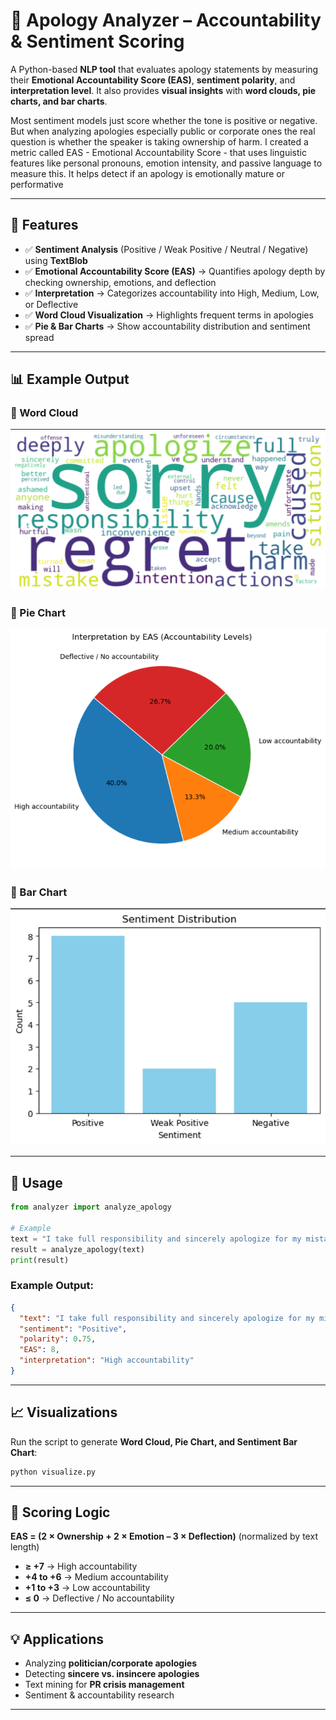 # 🤖 Apology Analyzer – Accountability & Sentiment Scoring

A Python-based **NLP tool** that evaluates apology statements by measuring their **Emotional Accountability Score (EAS)**, **sentiment polarity**, and **interpretation level**. It also provides **visual insights** with **word clouds, pie charts, and bar charts**.

Most sentiment models just score whether the tone is positive or negative. But when analyzing apologies especially public or corporate ones the real question is whether the speaker is taking ownership of harm. I created a metric called EAS - Emotional Accountability Score - that uses linguistic features like personal pronouns, emotion intensity, and passive language to measure this.
It helps detect if an apology is emotionally mature or performative

---

## 🚀 Features

* ✅ **Sentiment Analysis** (Positive / Weak Positive / Neutral / Negative) using **TextBlob**
* ✅ **Emotional Accountability Score (EAS)** → Quantifies apology depth by checking ownership, emotions, and deflection
* ✅ **Interpretation** → Categorizes accountability into High, Medium, Low, or Deflective
* ✅ **Word Cloud Visualization** → Highlights frequent terms in apologies
* ✅ **Pie & Bar Charts** → Show accountability distribution and sentiment spread

---

## 📊 Example Output

### 🔹 Word Cloud

![Word Cloud](https://github.com/Ayushitiwari01/Apology-Analyzer-Emotional-Accountability-Sentiment-Scoring/blob/8381435efb81965b23b9d6090f2b68e2e47d8049/images/Screenshot%202025-08-29%20114643.png)

### 🔹 Pie Chart

![Pie Chart](https://github.com/Ayushitiwari01/Apology-Analyzer-Emotional-Accountability-Sentiment-Scoring/blob/8381435efb81965b23b9d6090f2b68e2e47d8049/images/Screenshot%202025-08-29%20114750.png)

### 🔹 Bar Chart

![Bar Chart](https://github.com/Ayushitiwari01/Apology-Analyzer-Emotional-Accountability-Sentiment-Scoring/blob/8381435efb81965b23b9d6090f2b68e2e47d8049/images/Screenshot%202025-08-29%20114808.png)

---

## 📌 Usage

```python
from analyzer import analyze_apology

# Example
text = "I take full responsibility and sincerely apologize for my mistake."
result = analyze_apology(text)
print(result)
```

### Example Output:

```json
{
  "text": "I take full responsibility and sincerely apologize for my mistake.",
  "sentiment": "Positive",
  "polarity": 0.75,
  "EAS": 8,
  "interpretation": "High accountability"
}
```

---

## 📈 Visualizations

Run the script to generate **Word Cloud, Pie Chart, and Sentiment Bar Chart**:

```bash
python visualize.py
```

---


## 🧠 Scoring Logic

**EAS = (2 × Ownership + 2 × Emotion – 3 × Deflection)** (normalized by text length)

* **≥ +7** → High accountability
* **+4 to +6** → Medium accountability
* **+1 to +3** → Low accountability
* **≤ 0** → Deflective / No accountability

---

## 💡 Applications

* Analyzing **politician/corporate apologies**
* Detecting **sincere vs. insincere apologies**
* Text mining for **PR crisis management**
* Sentiment & accountability research

---

